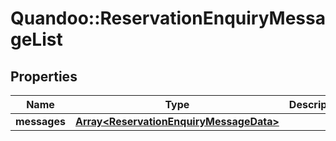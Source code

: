 # Quandoo::ReservationEnquiryMessageList

## Properties
Name | Type | Description | Notes
------------ | ------------- | ------------- | -------------
**messages** | [**Array&lt;ReservationEnquiryMessageData&gt;**](ReservationEnquiryMessageData.md) |  | [optional] 


